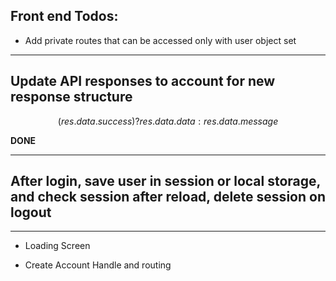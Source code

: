 ## Front end Todos:

- Add private routes that can be accessed only with user object set

---

## Update API responses to account for new response structure

$$
(res.data.success) ? res.data.data : res.data.message
$$

**DONE**

---

## After login, save user in session or local storage, and check session after reload, delete session on logout

---

<!-- - Book Rent read user id -->
<!-- - Book Rent close modal after successful rent -->
<!-- - Previous Rent books handle through Profile page (Swap rent button with period and how many days left ...etc) -->

- Loading Screen
<!-- - Change username & password in profile -->
- Create Account Handle and routing
